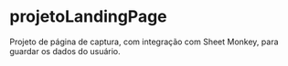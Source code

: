 # projetoLandingPage
Projeto de página de captura, com integração com Sheet Monkey, para guardar os dados do usuário.
